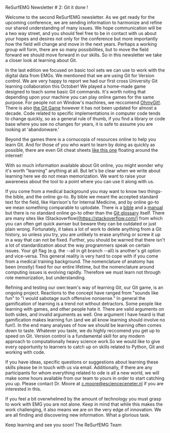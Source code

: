 ReSurfEMG Newsletter # 2: Git it done !

Welcome to the second ReSurfEMG newsletter. As we get ready for the upcoming conference, we are sending information to harmonize and refine our shared understanding of many issues. We hope communication will be a two way street, and you should feel free to be in contact with us about your hopes and desires not only for the conference but more importantly how the field will change and move in the next years. Perhaps a working group will form, there are so many possibilities, but to move the field forward we should move forward in our skills. So in this newsletter we take a closer look at learning about Git. 

In the last edition we focused on basic tool sets we can use to work with the digital data from EMGs. We mentioned that we are using Git for Version control. We are very happy to report we had our first cross University Git learning collaboration this October! We played a home-made game designed to teach some basic Git commands. It's worth noting that depending upon your machine you can play online games for the same purpose. For people not on Window's machines, we reccomend [OhmyGit!](https://ohmygit.org/). There is also [the Git Game](https://github.com/git-game/git-game) however it has not been updated for almost a decade. Code related to specific implementations in computer code tends to change quickly, so as a general rule of thumb, if you find a library or code base where you see no changes for years, it is safe to assume you are looking at 'abandonware.' 

Beyond the games there is a cornucopia of resources online to help you learn Git. And for those of you who want to learn by doing as quickly as possible, there are even Git cheat sheets [like this one](https://www.atlassian.com/git/tutorials/atlassian-git-cheatsheet) floating around the internet! 

With so much information available about Git online, you might wonder why it's worth "learning" anything at all. But let's be clear when we write about learning here we do not mean memorization. We want to raise your awareness about the tool to a point where you can use it along with us. 

If you come from a medical background you may want to know two things- the bible, and the online go-to. By bible we meant the accepted standard text for the field, like Harrison's for Internal Medicine, and by online go-to we mean something comparable to uptodate. There is a [bible](https://git-scm.com/book/en/v2,) and a [manual](https://git-scm.com/docs/user-manual) but there is no standard online go-to other than the [Git glossary](https://git-scm.com/docs/gitglossary) itself. There are many sites like (Stackoverflow)[https://stackoverflow.com/] from which you can often get quick awnser but beware they can be outdated or just plain wrong. Fortunately, it takes a lot of work to delete anything from a Git history, so unless you try, you are unlikely to erase anything or screw it up in a way that can not be fixed. Further, you should be warned that there isn't a lot of standardization about the way programmers speak on certain issues. Your git flag (e.g. the --all in git branch --all) is another's git option and vice-versa. This general reality is very hard to cope with if you come from a medical training background. The nomenclature of anatomy has been (mostly) fixed for our entire lifetime, but the nomenclature around computing issues is evolving rapidly. Therefore we must learn not through rote memorization, but understanding.

Refining and testing our own team's way of learning Git, our Git game, is an ongoing project. Reactions to the concept have ranged from "sounds like fun" to "I would sabotage such offensive nonsense." In general the gamification of learning is a trend not without detractors. Some people like learning with games, and other people hate it. There are valid arguments on both sides, and invalid arguments as well. One argument I have heard is that gamification makes learning fun (and we all know learning should involve no fun!). In the end many analyses of how we should be learning often comes down to taste. Whatever you taste, we do highly reccomend you get up to speed on Git. Version control is a fundamental skill for any modern approach to computationally heavy science work.So we would like to give every opportunity to learners to catch up on skills related to Python, Git and working with code.

If you have ideas, specific questions or suggestions about learning these skills please be in touch with us via email. Additionally, if there are any participants for whom everything related to ode is all a new world, we will make some hours available from our team to yours in order to start catching you up. Please contact Dr. Moore at c.moore@escienceceneter.nl if you are interested in this. 

If you feel a bit overwhelmed by the amount of technology you must grasp to work with EMG you are not alone. Keep in mind that while this makes the work challenging, it also means we are on the very edge of innovation. We are all finding and discovering new information. What a glorious task.


Keep learning and see you soon! 
The ReSurfEMG Team